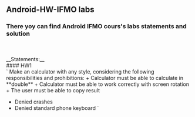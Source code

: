## Android-HW-IFMO labs
### There yoy can find Android IFMO cours's labs statements and solution
<br>
<br>
__Statements:__
<br>
#### HW1
<br>
`
Make an calculator with any style, considering the following responsibilities and prohibitions:
+ Calculator must be able to calculate in **double**
+ Calculator must be able to work correctly with screen rotation
+ The user must be able to copy result

- Denied crashes
- Denied standard phone keyboard
`

